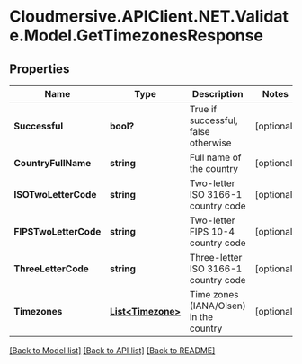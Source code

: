 # Cloudmersive.APIClient.NET.Validate.Model.GetTimezonesResponse
## Properties

Name | Type | Description | Notes
------------ | ------------- | ------------- | -------------
**Successful** | **bool?** | True if successful, false otherwise | [optional] 
**CountryFullName** | **string** | Full name of the country | [optional] 
**ISOTwoLetterCode** | **string** | Two-letter ISO 3166-1 country code | [optional] 
**FIPSTwoLetterCode** | **string** | Two-letter FIPS 10-4 country code | [optional] 
**ThreeLetterCode** | **string** | Three-letter ISO 3166-1 country code | [optional] 
**Timezones** | [**List&lt;Timezone&gt;**](Timezone.md) | Time zones (IANA/Olsen) in the country | [optional] 

[[Back to Model list]](../README.md#documentation-for-models) [[Back to API list]](../README.md#documentation-for-api-endpoints) [[Back to README]](../README.md)


